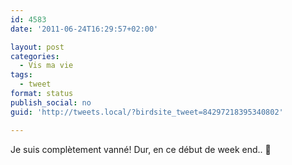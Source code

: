 ```yaml
---
id: 4583
date: '2011-06-24T16:29:57+02:00'

layout: post
categories:
  - Vis ma vie
tags:
  - tweet
format: status
publish_social: no
guid: 'http://tweets.local/?birdsite_tweet=84297218395340802'

---
```


Je suis complètement vanné! Dur, en ce début de week end.. 🙁